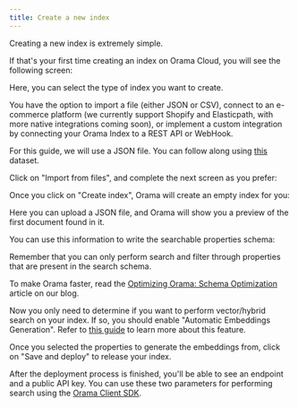 ```yaml
---
title: Create a new index
---
```


Creating a new index is extremely simple.

If that's your first time creating an index on Orama Cloud, you will see the following screen:

<ZoomImg
  src='/cloud/guides/working-with-indexes/first-time.png'
  alt='First-time welcome screen on Orama Cloud'
/>

Here, you can select the type of index you want to create.

You have the option to import a file (either JSON or CSV), connect to an e-commerce platform (we currently support Shopify and Elasticpath, with more native integrations coming soon), or implement a custom integration by connecting your Orama Index to a REST API or WebHook.

For this guide, we will use a JSON file. You can follow along using [this](/cloud/guides/example-datasets/games.json) dataset.

Click on "Import from files", and complete the next screen as you prefer:

<ZoomImg
  src='/cloud/guides/working-with-indexes/uploading-a-file.png'
  alt='Uploading a file to Orama Cloud'
/>

Once you click on "Create index", Orama will create an empty index for you:

<ZoomImg
  src='/cloud/guides/working-with-indexes/empty-index.png'
  alt='Empty Orama index'
/>

Here you can upload a JSON file, and Orama will show you a preview of the first document found in it.

You can use this information to write the searchable properties schema:

<ZoomImg
  src='/cloud/guides/working-with-indexes/writing-the-schema.png'
  alt='Writing the searchable properties schema'
/>

Remember that you can only perform search and filter through properties that are present in the search schema.

To make Orama faster, read the [Optimizing Orama: Schema Optimization](https://oramasearch.com/blog/optimizing-orama-schema-optimization) article on our blog.

Now you only need to determine if you want to perform vector/hybrid search on your index. If so, you should enable "Automatic Embeddings Generation". Refer to [this guide](/cloud/orama-ai/automatic-embeddings-generation#automatic-embeddings-generation) to learn more about this feature.

<ZoomImg
  src='/cloud/guides/working-with-indexes/automatic-embeddings-generation.png'
  alt='Automatic embeddings generation'
/>

Once you selected the properties to generate the embeddings from, click on "Save and deploy" to release your index.

<ZoomImg
  src='/cloud/guides/working-with-indexes/deploy.png'
  alt='Deploying Orama'
/>

After the deployment process is finished, you'll be able to see an endpoint and a public API key. You can use these two parameters for performing search using the [Orama Client SDK](/cloud/integrating-orama-cloud/javascript-sdk).
